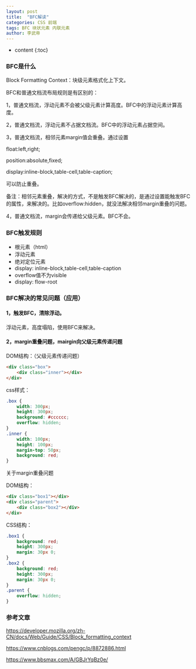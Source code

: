 ```yaml
---
layout: post 
title:  "BFC解读" 
categories: CSS 前端 
tags: BFC 块状元素 内联元素 
author: 李武帝 
---
```


* content
{:toc}

### BFC是什么

Block Formatting Context：块级元素格式化上下文。

BFC和普通文档流布局规则是有区别的：

1，普通文档流，浮动元素不会被父级元素计算高度。BFC中的浮动元素计算高度。

2，普通文档流，浮动元素不占据文档流。BFC中的浮动元素占据空间。

3，普通文档流，相邻元素margin值会重叠。通过设置

float:left,right;

position:absolute,fixed;

display:inline-block,table-cell,table-caption;

可以防止重叠。

备注：相邻元素重叠，解决的方式，不是触发BFC解决的，是通过设置能触发BFC的属性，来解决的。比如overflow:hidden，就没法解决相邻margin重叠的问题。

4，普通文档流，margin会传递给父级元素。BFC不会。



### BFC触发规则

* 根元素（html）
* 浮动元素
* 绝对定位元素
* display: inline-block,table-cell,table-caption
* overflow值不为visible
* display: flow-root

### BFC解决的常见问题（应用）

#### 1，触发BFC，清除浮动。

浮动元素，高度塌陷，使用BFC来解决。

#### 2，margin重叠问题，mairgin向父级元素传递问题

DOM结构：（父级元素传递问题）
```html
<div class="box">
    <div class="inner"></div>
</div>
```
css样式：
```css
.box {
    width: 300px;
    height: 300px;
    background: #cccccc;
    overflow: hidden;
}
.inner {
    width: 100px;
    height: 100px;
    margin-top: 50px;
    background: red;
}
```

关于margin重叠问题

DOM结构：
```html
<div class="box1"></div>
<div class="parent">
    <div class="box2"></div>
</div>
```
CSS结构：
```css
.box1 {
    background: red;
    height: 300px;
    margin: 30px 0;
}
.box2 {
    background: red;
    height: 300px;
    margin: 30px 0;
}
.parent {
    overflow: hidden;
}
```

### 参考文章

https://developer.mozilla.org/zh-CN/docs/Web/Guide/CSS/Block_formatting_context

https://www.cnblogs.com/pengc/p/8872886.html

https://www.bbsmax.com/A/GBJrYqBz0e/


